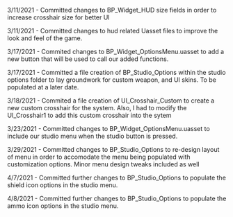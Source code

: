 3/11/2021 - Committed changes to BP_Widget_HUD size fields in order to increase crosshair size for better UI

3/11/2021 - Committed changes to hud related Uasset files to improve the look and feel of the game.

3/17/2021 - Commited changes to BP_Widget_OptionsMenu.uasset to add a new button that will be used to call our added functions.

3/17/2021 - Committed a file creation of BP_Studio_Options within the studio options folder to lay groundwork for custom weapon, and UI skins. To be populated at a later date.

3/18/2021 - Commited a file creation of UI_Crosshair_Custom to create a new custom crosshair for the system. Also, I had to modify the UI_Crosshair1 to add this custom crosshair into the sytem

3/23/2021 - Committed changes to BP_Widget_OptionsMenu.uasset to include our studio menu when the studio button is pressed.

3/29/2021 - Committed changes to BP_Studio_Options to re-design layout of menu in order to accomodate the menu being populated with customization options. Minor menu design tweaks included as well

4/7/2021 -  Committed further changes to BP_Studio_Options to populate the shield icon options in the studio menu.

4/8/2021 -  Committed further changes to BP_Studio_Options to populate the ammo icon options in the studio menu.